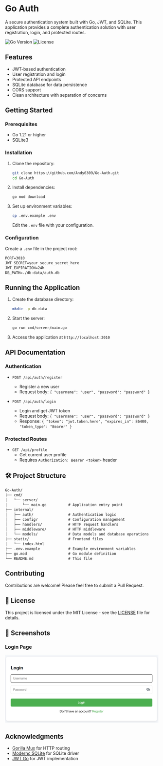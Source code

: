#  Go Auth

A secure authentication system built with Go, JWT, and SQLite. This application provides a complete authentication solution with user registration, login, and protected routes.

![Go Version](https://img.shields.io/badge/Go-1.21+-00ADD8?style=flat-square&logo=go)
![License](https://img.shields.io/badge/License-MIT-blue.svg?style=flat-square)

## Features

-  JWT-based authentication
-  User registration and login
-  Protected API endpoints
-  SQLite database for data persistence
-  CORS support
-  Clean architecture with separation of concerns

##  Getting Started

### Prerequisites

- Go 1.21 or higher
- SQLite3

### Installation

1. Clone the repository:
   ```bash
   git clone https://github.com/Andy6309/Go-Auth.git
   cd Go-Auth
   ```

2. Install dependencies:
   ```bash
   go mod download
   ```

3. Set up environment variables:
   ```bash
   cp .env.example .env
   ```
   Edit the `.env` file with your configuration.

### Configuration

Create a `.env` file in the project root:

```env
PORT=3010
JWT_SECRET=your_secure_secret_here
JWT_EXPIRATION=24h
DB_PATH=./db-data/auth.db
```

##  Running the Application

1. Create the database directory:
   ```bash
   mkdir -p db-data
   ```

2. Start the server:
   ```bash
   go run cmd/server/main.go
   ```

3. Access the application at `http://localhost:3010`

##  API Documentation

### Authentication

- `POST /api/auth/register`
  - Register a new user
  - Request body: `{ "username": "user", "password": "password" }`

- `POST /api/auth/login`
  - Login and get JWT token
  - Request body: `{ "username": "user", "password": "password" }`
  - Response: `{ "token": "jwt.token.here", "expires_in": 86400, "token_type": "Bearer" }`

### Protected Routes

- `GET /api/profile`
  - Get current user profile
  - Requires `Authorization: Bearer <token>` header

## 🛠️ Project Structure

```
Go-Auth/
├── cmd/
│   └── server/
│       └── main.go          # Application entry point
├── internal/
│   ├── auth/                # Authentication logic
│   ├── config/              # Configuration management
│   ├── handlers/            # HTTP request handlers
│   ├── middleware/          # HTTP middleware
│   └── models/              # Data models and database operations
├── static/                  # Frontend files
│   └── index.html
├── .env.example             # Example environment variables
├── go.mod                   # Go module definition
└── README.md                # This file
```

##  Contributing

Contributions are welcome! Please feel free to submit a Pull Request.

## 📄 License

This project is licensed under the MIT License - see the [LICENSE](LICENSE) file for details.

## 📸 Screenshots

### Login Page
![Login Page](images/Login-Page.png)

##  Acknowledgments

- [Gorilla Mux](https://github.com/gorilla/mux) for HTTP routing
- [Modernc SQLite](https://modernc.org/sqlite) for SQLite driver
- [JWT Go](https://github.com/dgrijalva/jwt-go) for JWT implementation
